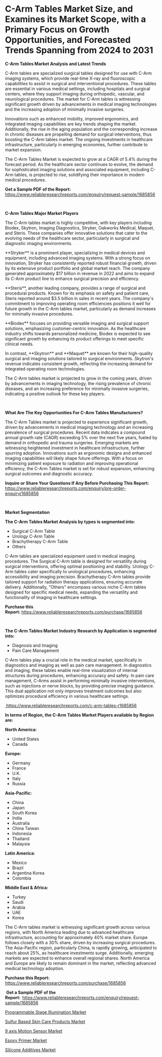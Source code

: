 <p><h1>C-Arm Tables Market Size, and Examines its Market Scope, with a Primary Focus on Growth Opportunities, and Forecasted Trends Spanning from 2024 to 2031</h1></p><p><strong>C-Arm Tables Market Analysis and Latest Trends</strong></p>
<p><p>C-Arm tables are specialized surgical tables designed for use with C-Arm imaging systems, which provide real-time X-ray and fluoroscopic capabilities to assist in surgical and interventional procedures. These tables are essential in various medical settings, including hospitals and surgical centers, where they support imaging during orthopedic, vascular, and neurological procedures. The market for C-Arm tables is witnessing significant growth driven by advancements in medical imaging technologies and the increasing adoption of minimally invasive surgeries.</p><p>Innovations such as enhanced mobility, improved ergonomics, and integrated imaging capabilities are key trends shaping the market. Additionally, the rise in the aging population and the corresponding increase in chronic diseases are propelling demand for surgical interventions, thus boosting the C-Arm tables market. The ongoing investments in healthcare infrastructure, particularly in emerging economies, further contribute to market expansion. </p><p>The C-Arm Tables Market is expected to grow at a CAGR of 5.4% during the forecast period. As the healthcare sector continues to evolve, the demand for sophisticated imaging solutions and associated equipment, including C-Arm tables, is projected to rise, solidifying their importance in modern medical procedures.</p></p>
<p><strong>Get a Sample PDF of the Report:&nbsp;</strong> <a href="https://www.reliableresearchreports.com/enquiry/request-sample/1685856?utm_campaign=16&utm_medium=2&utm_source=Github&utm_content=ia&utm_term=06102024&utm_id=c-arm-tables">https://www.reliableresearchreports.com/enquiry/request-sample/1685856</a></p>
<p>&nbsp;</p>
<p><strong>C-Arm Tables Major Market Players</strong></p>
<p><p>The C-Arm tables market is highly competitive, with key players including Biodex, Skytron, Imaging Diagnostics, Stryker, Oakworks Medical, Maquet, and Steris. These companies offer innovative solutions that cater to the evolving needs of the healthcare sector, particularly in surgical and diagnostic imaging environments.</p><p>**Stryker** is a prominent player, specializing in medical devices and equipment, including advanced imaging systems. With a strong focus on innovation, Stryker has consistently reported robust financial growth, driven by its extensive product portfolio and global market reach. The company generated approximately $17 billion in revenue in 2022 and aims to expand its C-Arm product line to enhance surgical precision and efficiency.</p><p>**Steris**, another leading company, provides a range of surgical and procedural products. Known for its emphasis on safety and patient care, Steris reported around $3.5 billion in sales in recent years. The company's commitment to improving operating room efficiencies positions it well for future growth in the C-Arm tables market, particularly as demand increases for minimally invasive procedures.</p><p>**Biodex** focuses on providing versatile imaging and surgical support solutions, emphasizing customer-centric innovation. As the healthcare industry shifts towards personalized medicine, Biodex is expected to see significant growth by enhancing its product offerings to meet specific clinical needs.</p><p>In contrast, **Skytron** and **Maquet** are known for their high-quality surgical and imaging solutions tailored to surgical environments. Skytron's revenue indicates consistent growth, reflecting the increasing demand for integrated operating room technologies.</p><p>The C-Arm tables market is projected to grow in the coming years, driven by advancements in imaging technology, the rising prevalence of chronic diseases, and an increasing preference for minimally invasive surgeries, indicating a positive outlook for these key players.</p></p>
<p>&nbsp;</p>
<p><strong>What Are The Key Opportunities For C-Arm Tables Manufacturers?</strong></p>
<p><p>The C-Arm Tables market is projected to experience significant growth, driven by advancements in medical imaging technology and an increasing prevalence of surgical procedures. Recent data indicates a compound annual growth rate (CAGR) exceeding 5% over the next five years, fueled by demand in orthopedic and trauma surgeries. Emerging markets are witnessing heightened investment in healthcare infrastructure, further spurring adoption. Innovations such as ergonomic designs and enhanced imaging capabilities will likely shape future offerings. With a focus on minimizing patient exposure to radiation and improving operational efficiency, the C-Arm Tables market is set for robust expansion, enhancing surgical outcomes and diagnostic accuracy.</p></p>
<p><strong>Inquire or Share Your Questions If Any Before Purchasing This Report:</strong> <a href="https://www.reliableresearchreports.com/enquiry/pre-order-enquiry/1685856?utm_campaign=16&utm_medium=2&utm_source=Github&utm_content=ia&utm_term=06102024&utm_id=c-arm-tables">https://www.reliableresearchreports.com/enquiry/pre-order-enquiry/1685856</a></p>
<p>&nbsp;</p>
<p><strong>Market Segmentation</strong></p>
<p><strong>The C-Arm Tables Market Analysis by types is segmented into:</strong></p>
<p><ul><li>Surgical C-Arm Table</li><li>Urology C-Arm Table</li><li>Brachytherapy C-Arm Table</li><li>Others</li></ul></p>
<p><p>C-Arm tables are specialized equipment used in medical imaging procedures. The Surgical C-Arm table is designed for versatility during surgical interventions, offering optimal positioning and stability. Urology C-Arm tables cater specifically to urological procedures, enhancing accessibility and imaging precision. Brachytherapy C-Arm tables provide tailored support for radiation therapy applications, ensuring accurate delivery. Additionally, "Others" encompass various niche C-Arm tables designed for specific medical needs, expanding the versatility and functionality of imaging in healthcare settings.</p></p>
<p><strong>Purchase this Report:&nbsp;</strong><a href="https://www.reliableresearchreports.com/purchase/1685856?utm_campaign=16&utm_medium=2&utm_source=Github&utm_content=ia&utm_term=06102024&utm_id=c-arm-tables">https://www.reliableresearchreports.com/purchase/1685856</a></p>
<p>&nbsp;</p>
<p><strong>The C-Arm Tables Market Industry Research by Application is segmented into:</strong></p>
<p><ul><li>Diagnosis and Imaging</li><li>Pain Care Management</li></ul></p>
<p><p>C-Arm tables play a crucial role in the medical market, specifically in diagnostics and imaging as well as pain care management. In diagnostics and imaging, these tables enable real-time visualization of internal structures during procedures, enhancing accuracy and safety. In pain care management, C-Arms assist in performing minimally invasive interventions, such as injections or nerve blocks, by providing precise imaging guidance. This dual application not only improves treatment outcomes but also optimizes procedural efficiency in various healthcare settings.</p></p>
<p><a href="https://www.reliableresearchreports.com/c-arm-tables-r1685856?utm_campaign=16&utm_medium=2&utm_source=Github&utm_content=ia&utm_term=06102024&utm_id=c-arm-tables">&nbsp;https://www.reliableresearchreports.com/c-arm-tables-r1685856</a></p>
<p><strong>In terms of Region, the C-Arm Tables Market Players available by Region are:</strong></p>
<p>
    <p> <strong> North America: </strong>
        <ul>
            <li>United States</li>
            <li>Canada</li>
        </ul>
        </p> 
    <p> <strong> Europe: </strong>
        <ul>
            <li>Germany</li>
            <li>France</li>
            <li>U.K.</li>
            <li>Italy</li>
            <li>Russia</li>
        </ul>
        </p> 
    <p> <strong> Asia-Pacific: </strong>
        <ul>
            <li>China</li>
            <li>Japan</li>
            <li>South Korea</li>
            <li>India</li>
            <li>Australia</li>
            <li>China Taiwan</li>
            <li>Indonesia</li>
            <li>Thailand</li>
            <li>Malaysia</li>
        </ul>
        </p> 
    <p> <strong> Latin America: </strong>
        <ul>
            <li>Mexico</li>
            <li>Brazil</li>
            <li>Argentina Korea</li>
            <li>Colombia</li>
        </ul>
        </p> 
    <p> <strong> Middle East & Africa: </strong>
        <ul>
            <li>Turkey</li>
            <li>Saudi</li>
            <li>Arabia</li>
            <li>UAE</li>
            <li>Korea</li>
        </ul>
    </p>
    </p>
<p><p>The C-Arm tables market is witnessing significant growth across various regions, with North America leading due to advanced healthcare infrastructure, accounting for approximately 40% market share. Europe follows closely with a 30% share, driven by increasing surgical procedures. The Asia-Pacific region, particularly China, is rapidly growing, anticipated to reach about 25%, as healthcare investments surge. Additionally, emerging markets are expected to enhance overall regional shares. North America and Europe are likely to remain dominant in the market, reflecting advanced medical technology adoption.</p></p>
<p><strong>Purchase this Report: </strong><a href="https://www.reliableresearchreports.com/purchase/1685856?utm_campaign=16&utm_medium=2&utm_source=Github&utm_content=ia&utm_term=06102024&utm_id=c-arm-tables">https://www.reliableresearchreports.com/purchase/1685856</a></p>
<p>&nbsp;<strong>Get a Sample PDF of the Report:&nbsp;&nbsp;</strong><a href="https://www.reliableresearchreports.com/enquiry/request-sample/1685856?utm_campaign=16&utm_medium=2&utm_source=Github&utm_content=ia&utm_term=06102024&utm_id=c-arm-tables">https://www.reliableresearchreports.com/enquiry/request-sample/1685856</a></p>
<p><strong></strong></p>
<p><p><a href="https://issuu.com/reportprime-2/docs/programmable-stage-illumination-mar_299c5e1eeda55e?utm_campaign=16&utm_medium=2&utm_source=Github&utm_content=ia&utm_term=06102024&utm_id=c-arm-tables">Programmable Stage Illumination Market</a></p><p><a href="https://github.com/NathanCarter327/Market-Research-Report-List-1/blob/main/sulfur-based-skin-care-products-market.md?utm_campaign=16&utm_medium=2&utm_source=Github&utm_content=ia&utm_term=06102024&utm_id=c-arm-tables">Sulfur Based Skin Care Products Market</a></p><p><a href="https://issuu.com/reportprime-2/docs/9-axis-motion-sensor-market-size-20_a91a8fb2a77ed4?utm_campaign=16&utm_medium=2&utm_source=Github&utm_content=ia&utm_term=06102024&utm_id=c-arm-tables">9 axis Motion Sensor Market</a></p><p><a href="https://www.linkedin.com/pulse/epoxy-primer-market-global-insights-regional-analysis-7pwoe?utm_campaign=16&utm_medium=2&utm_source=Github&utm_content=ia&utm_term=06102024&utm_id=c-arm-tables">Epoxy Primer Market</a></p><p><a href="https://www.linkedin.com/pulse/analyzing-silicone-additives-market-dynamics-growth-drivers-2g19e?utm_campaign=16&utm_medium=2&utm_source=Github&utm_content=ia&utm_term=06102024&utm_id=c-arm-tables">Silicone Additives Market</a></p></p>